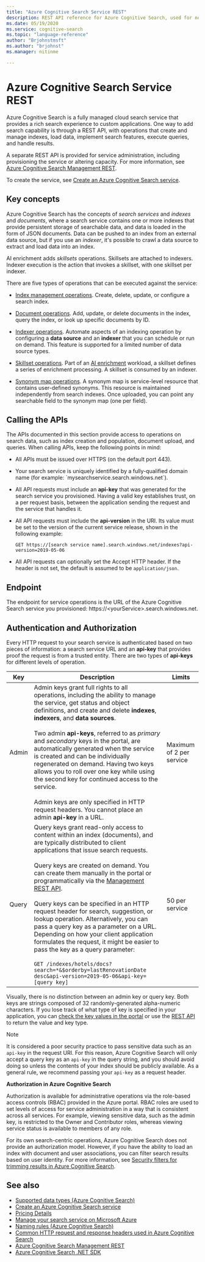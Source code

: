 ```yaml
---
title: "Azure Cognitive Search Service REST"
description: REST API reference for Azure Cognitive Search, used for non-managed code such as Java, JavaScript, node.js, Python, and any programming language compatible with REST.
ms.date: 05/19/2020
ms.service: cognitive-search
ms.topic: "language-reference"
author: "Brjohnstmsft"
ms.author: "brjohnst"
ms.manager: nitinme

---
```

# Azure Cognitive Search Service REST

Azure Cognitive Search is a fully managed cloud search service that provides a rich search experience to custom applications. One way to add search capability is through a REST API, with operations that create and manage indexes, load data, implement search features, execute queries, and handle results.

 A separate REST API is provided for service administration, including provisioning the service or altering capacity. For more information, see [Azure Cognitive Search Management REST](~/docs-ref-conceptual/searchmanagement/index.md).  

 To create the service, see [Create an Azure Cognitive Search service](https://docs.microsoft.com/azure/search/search-create-service-portal).  

## Key concepts

  Azure Cognitive Search has the concepts of *search services* and *indexes* and *documents*, where a search service contains one or more indexes that provide persistent storage of searchable data, and data is loaded in the form of JSON documents. Data can be pushed to an index from an external data source, but if you use an *indexer*, it's possible to crawl a data source to extract and load data into an index.  

  AI enrichment adds *skillsets* operations. Skillsets are attached to indexers. Indexer execution is the action that invokes a skillset, with one skillset per indexer.

 There are five types of operations that can be executed against the service:  

-   [Index management operations](index-operations.md). Create, delete, update, or configure a search index.  

-   [Document operations](document-operations.md). Add, update, or delete documents in the index, query the index, or look up specific documents by ID.  

-   [Indexer operations](indexer-operations.md). Automate aspects of an indexing operation by configuring a **data source** and an **indexer** that you can schedule or run on demand. This feature is supported for a limited number of data source types. 

-   [Skillset operations](skillset-operations.md). Part of an [AI enrichment](https://docs.microsoft.com/azure/search/cognitive-search-concept-intro) workload, a skillset defines a series of enrichment processing. A skillset is consumed by an indexer. 

-   [Synonym map operations](synonym-map-operations.md). A synonym map is service-level resource that contains user-defined synonyms. This resource is maintained independently from search indexes. Once uploaded, you can point any searchable field to the synonym map (one per field).  

## Calling the APIs

 The APIs documented in this section provide access to operations on search data, such as index creation and population, document upload, and queries. When calling APIs, keep the following points in mind:  

-   All APIs must be issued over HTTPS (on the default port 443).  

-   Your search service is uniquely identified by a fully-qualified domain name (for example: \`mysearchservice.search.windows.net`).  

-   All API requests must include an **api-key** that was generated for the search service you provisioned. Having a valid key establishes trust, on a per request basis, between the application sending the request and the service that handles it.

-   All API requests must include the **api-version** in the URI. Its value must be set to the version of the current service release, shown in the following example:  

     `GET https://[search service name].search.windows.net/indexes?api-version=2019-05-06`  

-   All API requests can optionally set the Accept HTTP header. If the header is not set, the default is assumed to be `application/json`.  

## Endpoint  
 The endpoint for service operations is the URL of the Azure Cognitive Search service you provisioned: https://\<yourService>.search.windows.net.  

## Authentication and Authorization  
 Every HTTP request to your search service is authenticated based on two pieces of information: a search service URL and an **api-key** that provides proof the request is from a trusted entity. There are  two types of **api-keys** for different levels of operation.  

|Key|Description|Limits|  
|---------|-----------------|------------|  
|Admin|Admin keys grant full rights to all operations, including the ability to manage the service, get status and object definitions, and create and delete **indexes**, **indexers**, and **data sources**.<br /><br /> Two admin **api-keys**, referred to as *primary* and *secondary* keys in the portal, are automatically generated when the service is created and can be individually regenerated on demand. Having two keys allows you to roll over one key while using the second key for continued access to the service.<br /><br /> Admin keys are only specified in HTTP request headers. You cannot place an admin **api-key** in a URL.|Maximum of 2 per service|  
|Query|Query keys grant read-only access to content within an index (documents), and are typically distributed to client applications that issue search requests.<br /><br /> Query keys are created on demand. You can create them manually in the portal or programmatically via the [Management REST API](~/docs-ref-conceptual/searchmanagement/index.md).<br /><br /> Query keys can be specified  in an HTTP request header for search, suggestion, or lookup operation. Alternatively, you can pass a query key  as a parameter on a URL. Depending on how your client application formulates the request, it might be easier to pass the key as a query parameter:<br /><br /> `GET /indexes/hotels/docs?search=*&$orderby=lastRenovationDate desc&api-version=2019-05-06&api-key=[query key]`|50 per service|  

 Visually, there is no distinction between an admin key or query key. Both keys are strings composed of 32 randomly-generated alpha-numeric characters. If you lose track of what type of key is specified in your application, you can [check the key values in the portal](https://portal.azure.com) or use the [REST API](~/docs-ref-conceptual/searchmanagement/index.md) to return the value and key type.  

> [!NOTE]  
>  It is considered a poor security practice to pass sensitive data such as an `api-key` in the request URI. For this reason, Azure Cognitive Search will only accept a query key as an `api-key` in the query string, and you should avoid doing so unless the contents of your index should be publicly available. As a general rule, we recommend passing your `api-key` as a request header.  

 **Authorization in Azure Cognitive Search**  

 Authorization is available for administrative operations via the role-based access controls (RBAC) provided in the Azure portal. RBAC roles are used to set levels of access for service administration in a way that is consistent across all services. For example, viewing sensitive data, such as the admin key, is restricted to the Owner and Contributor roles, whereas viewing service status is available to members of any role.  

 For its own search-centric operations, Azure Cognitive Search does not provide an authorization model. However, if you have the ability to load an index with document and user associations, you can filter search results based on user identity. For more information, see [Security filters for trimming results in Azure Cognitive Search](https://docs.microsoft.com/azure/search/search-security-trimming-for-azure-search).


## See also

- [Supported data types &#40;Azure Cognitive Search&#41;](supported-data-types.md)   
- [Create an Azure Cognitive Search service](https://docs.microsoft.com/azure/search/search-create-service-portal)   
- [Pricing Details](https://azure.microsoft.com/pricing/details/search/)
- [Manage your search service on Microsoft Azure](https://docs.microsoft.com/azure/search/search-api-versions)
- [Naming rules &#40;Azure Cognitive Search&#41;](naming-rules.md)   
- [Common HTTP request and response headers used in Azure Cognitive Search](common-http-request-and-response-headers-used-in-azure-search.md)   
- [Azure Cognitive Search Management REST](~/docs-ref-conceptual/searchmanagement/index.md)
- [Azure Cognitive Search .NET SDK](https://docs.microsoft.com/dotnet/api/overview/azure/search?view=azure-dotnet)  
